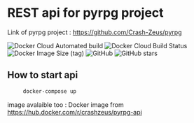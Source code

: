 # REST api for pyrpg project

Link of pyrpg project : https://github.com/Crash-Zeus/pyrpg

![Docker Cloud Automated build](https://img.shields.io/docker/cloud/automated/crashzeus/pyrpg-api?style=flat-square)
![Docker Cloud Build Status](https://img.shields.io/docker/cloud/build/crashzeus/pyrpg-api?style=flat-square)
![Docker Image Size (tag)](https://img.shields.io/docker/image-size/crashzeus/pyrpg-api/latest?style=flat-square)
![GitHub](https://img.shields.io/github/license/Crash-Zeus/pyrpgApi?style=flat-square)
![GitHub stars](https://img.shields.io/github/stars/Crash-Zeus/pyrpgApi?style=social)

## How to start api

```bash
     docker-compose up
```

image avalaible too :
Docker image from https://hub.docker.com/r/crashzeus/pyrpg-api
